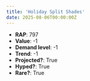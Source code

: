 ```yaml
---
title: 'Holiday Split Shades'
date: 2025-08-06T00:00:00Z
---
```

- **RAP**: 797
- **Value**: -1
- **Demand level**: -1
- **Trend**: -1
- **Projected?**: True
- **Hyped?**: True
- **Rare?**: True
